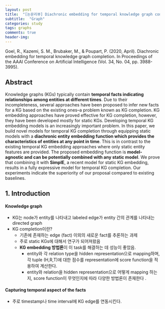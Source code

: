 ```yaml
---
layout: post
title:  "[논문리뷰] Diachronic embedding for temporal knowledge graph completion. "
subtitle:  "Graph"
categories: study
tags: graphs
comments: true
header-img:
---
```


Goel, R., Kazemi, S. M., Brubaker, M., & Poupart, P. (2020, April). Diachronic embedding for temporal knowledge graph completion. In Proceedings of the AAAI Conference on Artificial Intelligence (Vol. 34, No. 04, pp. 3988-3995).

## Abstract
Knowledge graphs (KGs) typically contain **temporal facts indicating relationships among entities at different times**. Due to their incompleteness, several approaches have been proposed to infer new facts for a KG based on the existing ones–a problem known as KG completion. KG embedding approaches have proved effective for KG completion, however, they have been developed mostly for static KGs. Developing temporal KG embedding models is an increasingly important problem. In this paper, we build novel models for temporal KG completion through equipping static models with a **diachronic entity embedding function which provides the characteristics of entities at any point in time**. This is in contrast to the existing temporal KG embedding approaches where only static entity features are provided. The proposed embedding function is **model-agnostic and can be potentially combined with any static model**. We prove that combining it with **SimplE**, a recent model for static KG embedding, results in a fully expressive model for temporal KG completion. Our experiments indicate the superiority of our proposal compared to existing baselines.

## 1. Introduction
#### Knowledge graph 
* KG는 node가 entity를 나타내고 labeled edge가 entity 간의 관계를 나타내는 directed graph
* KG completion이란?
  * 기존에 존재하는 edge (fact) 이외의 새로운 fact를 추론하는 과제
  * 주로 static KGs에 대해서 연구가 되어져왔음 
  * **KG embedding 방법론**이 이 task를 해결하는 데 성능이 좋았음. 
    * entity와 각 relation type을 hidden representation으로 mapping하며, 각 tuple (H,R,T)에 대한 점수를 representation에 score function을 적용하여 계산한다. 
    * entity와 relation을 hidden representation으로 어떻게 mapping 하는 지, score function이 무엇인지에 따라 다양한 방법론이 존재한다 .
 
 #### Capturing temporal aspect of the facts
 * 주로 timestamp나 time interval에 KG edge를 연동시킨다.
 
